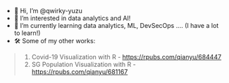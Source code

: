 - 👋 Hi, I’m @qwirky-yuzu
- 👀 I’m interested in data analytics and AI!
- 🌱 I’m currently learning data analytics, ML, DevSecOps .... (I have a lot to learn!)
- 🛠 Some of my other works:
> 1. Covid-19 Visualization with R - https://rpubs.com/qianyu/684447
> 2. SG Population Visualization with R - https://rpubs.com/qianyu/681167

<!---
qwirky-yuzu/qwirky-yuzu is a ✨ special ✨ repository because its `README.md` (this file) appears on your GitHub profile.
You can click the Preview link to take a look at your changes.
--->
